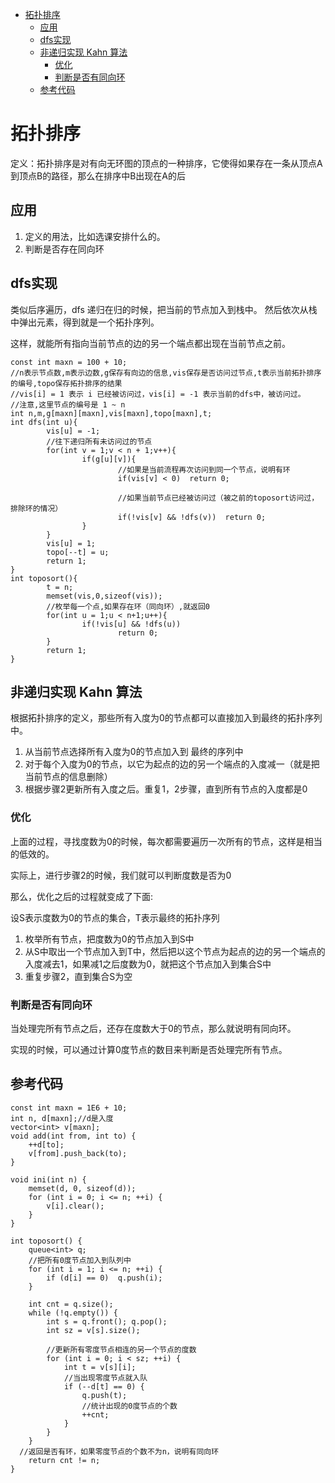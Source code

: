 <!--toc-->

- [拓扑排序](#拓扑排序)
	- [应用](#应用)
	- [dfs实现](#dfs实现)
	- [非递归实现 Kahn 算法](#非递归实现-kahn-算法)
		- [优化](#优化)
		- [判断是否有同向环](#判断是否有同向环)
	- [参考代码](#参考代码)

<!-- tocstop -->
# 拓扑排序
定义：拓扑排序是对有向无环图的顶点的一种排序，它使得如果存在一条从顶点A到顶点B的路径，那么在排序中B出现在A的后

## 应用
1. 定义的用法，比如选课安排什么的。
2. 判断是否存在同向环

## dfs实现
类似后序遍历，dfs 递归在归的时候，把当前的节点加入到栈中。
然后依次从栈中弹出元素，得到就是一个拓扑序列。

这样，就能所有指向当前节点的边的另一个端点都出现在当前节点之前。

```{cpp}
const int maxn = 100 + 10;
//n表示节点数,m表示边数,g保存有向边的信息,vis保存是否访问过节点,t表示当前拓扑排序的编号,topo保存拓扑排序的结果
//vis[i] = 1 表示 i 已经被访问过，vis[i] = -1 表示当前的dfs中，被访问过。
//注意,这里节点的编号是 1 ~ n
int n,m,g[maxn][maxn],vis[maxn],topo[maxn],t;
int dfs(int u){
        vis[u] = -1;
        //往下递归所有未访问过的节点
        for(int v = 1;v < n + 1;v++){
                if(g[u][v]){
                        //如果是当前流程再次访问到同一个节点，说明有环
                        if(vis[v] < 0)  return 0;

                        //如果当前节点已经被访问过（被之前的toposort访问过，排除环的情况）
                        if(!vis[v] && !dfs(v))  return 0;
                }
        }
        vis[u] = 1;
        topo[--t] = u;
        return 1;
}
int toposort(){
        t = n;
        memset(vis,0,sizeof(vis));
        //枚举每一个点,如果存在环（同向环）,就返回0
        for(int u = 1;u < n+1;u++){
                if(!vis[u] && !dfs(u))
                        return 0;
        }
        return 1;
}
```

## 非递归实现 Kahn 算法
根据拓扑排序的定义，那些所有入度为0的节点都可以直接加入到最终的拓扑序列中。

1. 从当前节点选择所有入度为0的节点加入到 最终的序列中
2. 对于每个入度为0的节点，以它为起点的边的另一个端点的入度减一（就是把当前节点的信息删除）
3. 根据步骤2更新所有入度之后。重复1，2步骤，直到所有节点的入度都是0

### 优化
上面的过程，寻找度数为0的时候，每次都需要遍历一次所有的节点，这样是相当的低效的。

实际上，进行步骤2的时候，我们就可以判断度数是否为0

那么，优化之后的过程就变成了下面:

设S表示度数为0的节点的集合，T表示最终的拓扑序列

1. 枚举所有节点，把度数为0的节点加入到S中
2. 从S中取出一个节点加入到T中，然后把以这个节点为起点的边的另一个端点的入度减去1，如果减1之后度数为0，就把这个节点加入到集合S中
3. 重复步骤2，直到集合S为空

### 判断是否有同向环
当处理完所有节点之后，还存在度数大于0的节点，那么就说明有同向环。

实现的时候，可以通过计算0度节点的数目来判断是否处理完所有节点。

## 参考代码
```{cpp}
const int maxn = 1E6 + 10;
int n, d[maxn];//d是入度
vector<int> v[maxn];
void add(int from, int to) {
	++d[to];
	v[from].push_back(to);
}

void ini(int n) {
	memset(d, 0, sizeof(d));
	for (int i = 0; i <= n; ++i) {
		v[i].clear();
	}
}

int toposort() {
	queue<int> q;
	//把所有0度节点加入到队列中
	for (int i = 1; i <= n; ++i) {
		if (d[i] == 0)	q.push(i);
	}

	int cnt = q.size();
	while (!q.empty()) {
		int s = q.front(); q.pop();
		int sz = v[s].size();

		//更新所有零度节点相连的另一个节点的度数
		for (int i = 0; i < sz; ++i) {
			int t = v[s][i];
			//当出现零度节点就入队		
			if (--d[t] == 0) {
				q.push(t);
				//统计出现的0度节点的个数
				++cnt;
			}
		}
	}
  //返回是否有环，如果零度节点的个数不为n，说明有同向环
	return cnt != n;
}
```
